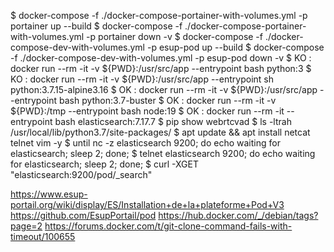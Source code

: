 $ docker-compose -f ./docker-compose-portainer-with-volumes.yml -p portainer up --build 
$ docker-compose -f ./docker-compose-portainer-with-volumes.yml -p portainer down -v
$ docker-compose -f ./docker-compose-dev-with-volumes.yml -p esup-pod up --build 
$ docker-compose -f ./docker-compose-dev-with-volumes.yml -p esup-pod down -v
$ KO : docker run --rm -it -v ${PWD}:/usr/src/app --entrypoint bash python:3
$ KO : docker run --rm -it -v ${PWD}:/usr/src/app --entrypoint sh python:3.7.15-alpine3.16 
$ OK : docker run --rm -it -v ${PWD}:/usr/src/app --entrypoint bash python:3.7-buster
$ OK : docker run --rm -it -v ${PWD}:/tmp --entrypoint bash node:19
$ OK : docker run --rm -it --entrypoint bash elasticsearch:7.17.7
$ pip show webrtcvad
$ ls -ltrah /usr/local/lib/python3.7/site-packages/
$ apt update && apt install netcat  telnet vim -y
$ until nc -z elasticsearch 9200; do echo waiting for elasticsearch; sleep 2; done;
$ telnet elasticsearch 9200; do echo waiting for elasticsearch; sleep 2; done;
$ curl -XGET "elasticsearch:9200/pod/_search"

https://www.esup-portail.org/wiki/display/ES/Installation+de+la+plateforme+Pod+V3
https://github.com/EsupPortail/pod
https://hub.docker.com/_/debian/tags?page=2
https://forums.docker.com/t/git-clone-command-fails-with-timeout/100655